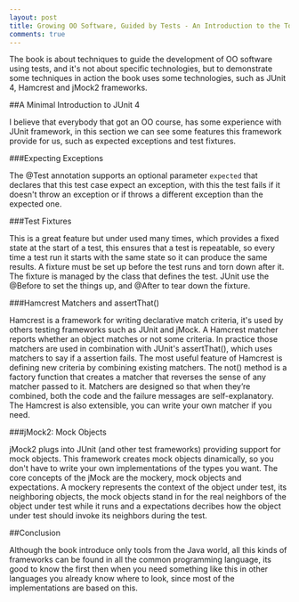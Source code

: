 ```yaml
---
layout: post
title: Growing OO Software, Guided by Tests - An Introduction to the Tools
comments: true
---
```


The book is about techniques to guide the development of OO software using tests, and it's not about specific technologies, but to demonstrate some techniques in action the book uses some technologies, such as JUnit 4, Hamcrest and jMock2 frameworks.

##A Minimal Introduction to JUnit 4

I believe that everybody that got an OO course, has some experience with JUnit framework, in this section we can see some features this framework provide for us, such as expected exceptions and test fixtures.

###Expecting Exceptions

The @Test annotation supports an optional parameter `expected` that declares that this test case expect an exception, with this the test fails if it doesn't throw an exception or if throws a different exception than the expected one.

###Test Fixtures

This is a great feature but under used many times, which provides a fixed state at the start of a test, this ensures that a test is repeatable, so every time a test run it starts with the same state so it can produce the same results. A fixture must be set up before the test runs and torn down after it. The fixture is managed by the class that defines the test. JUnit use the @Before to set the things up, and @After to tear down the fixture.

###Hamcrest Matchers and assertThat()

Hamcrest is a framework for writing declarative match criteria, it's used by others testing frameworks such as JUnit and jMock. A Hamcrest matcher reports whether an object matches or not some criteria. In practice those matchers are used in combination with JUnit's assertThat(), which uses matchers to say if a assertion fails. The most useful feature of Hamcrest is defining new criteria by combining existing matchers. The not() method is a factory function that creates a matcher that reverses the sense of any matcher passed to it. Matchers are designed so that when they’re combined, both the code and the failure messages are self-explanatory. The Hamcrest is also extensible, you can write your own matcher if you need.

###jMock2: Mock Objects

jMock2 plugs into JUnit (and other test frameworks) providing support for mock objects. This framework creates mock objects dinamically, so you don't have to write your own implementations of the types you want. The core concepts of the jMock are the mockery, mock objects and expectations. A mockery represents the context of the object under test, its neighboring objects, the mock objects stand in for the real neighbors of the object under test while it runs and a expectations decribes how the object under test should invoke its neighbors during the test.

##Conclusion

Although the book introduce only tools from the Java world, all this kinds of frameworks can be found in all the common programming language, its good to know the first then when you need something like this in other languages you already know where to look, since most of the implementations are based on this.




